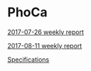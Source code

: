 # PhoCa


[2017-07-26 weekly report](./report/weekly_report_1.md)


[2017-08-11 weekly report](./report/weekly_report_2.md)

[Specifications](./report/Specifications_for_wx-app.md)

